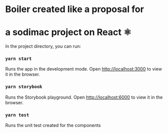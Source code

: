 # Boiler created like a proposal for 
# a sodimac project on React ⚛️

In the project directory, you can run:
### `yarn start`

Runs the app in the development mode.
Open [http://localhost:3000](http://localhost:3000) to view it in the browser.

### `yarn storybook`

Runs the Storybook playground.
Open [http://localhost:6000](http://localhost:6000) to view it in the browser.

### `yarn test`

Runs the unit test created for the components
